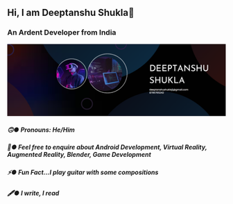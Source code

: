 ## Hi, I am Deeptanshu Shukla👾
### An Ardent Developer from India

![](https://github.com/x-deeptanshu/x-deeptanshu/blob/ec05be1741d1edd39fb8924717da79ed55510804/09.12.2022_10.35.23_REC.png)
##### 🙃● Pronouns: He/Him
##### 💭● Feel free to enquire about Android Development, Virtual Reality, Augmented Reality, Blender, Game Development
##### ⚡● Fun Fact...I play guitar with some compositions
##### 🖋️● I write, I read

<!--
**x-deeptanshu/x-deeptanshu** is a ✨ _special_ ✨ repository because its `README.md` (this file) appears on your GitHub profile.


